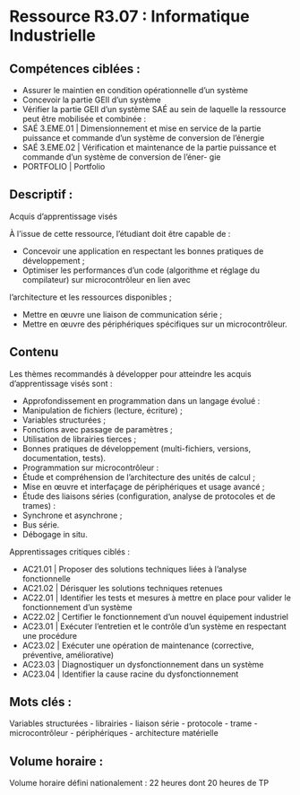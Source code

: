 # Ressource R3.07 : Informatique Industrielle

## Compétences ciblées :
- Assurer le maintien en condition opérationnelle d’un système
- Concevoir la partie GEII d’un système
- Vérifier la partie GEII d’un système
SAÉ au sein de laquelle la ressource peut être mobilisée et combinée :
- SAÉ 3.EME.01 | Dimensionnement et mise en service de la partie puissance et commande d’un système de conversion
de l’énergie
- SAÉ 3.EME.02 | Vérification et maintenance de la partie puissance et commande d’un système de conversion de l’éner-
gie
- PORTFOLIO | Portfolio

## Descriptif :

Acquis d’apprentissage visés

À l’issue de cette ressource, l’étudiant doit être capable de :

- Concevoir une application en respectant les bonnes pratiques de développement ;
- Optimiser les performances d’un code (algorithme et réglage du compilateur) sur microcontrôleur en lien avec

l’architecture et les ressources disponibles ;

- Mettre en œuvre une liaison de communication série ;
- Mettre en œuvre des périphériques spécifiques sur un microcontrôleur.

## Contenu

Les thèmes recommandés à développer pour atteindre les acquis d’apprentissage visés sont :

- Approfondissement en programmation dans un langage évolué :
- Manipulation de fichiers (lecture, écriture) ;
- Variables structurées ;
- Fonctions avec passage de paramètres ;
- Utilisation de librairies tierces ;
- Bonnes pratiques de développement (multi-fichiers, versions, documentation, tests).
- Programmation sur microcontrôleur :
- Étude et compréhension de l’architecture des unités de calcul ;
- Mise en œuvre et interfaçage de périphériques et usage avancé ;
- Étude des liaisons séries (configuration, analyse de protocoles et de trames) :
- Synchrone et asynchrone ;
- Bus série.
- Débogage in situ.

Apprentissages critiques ciblés :
- AC21.01 | Proposer des solutions techniques liées à l’analyse fonctionnelle
- AC21.02 | Dérisquer les solutions techniques retenues
- AC22.01 | Identifier les tests et mesures à mettre en place pour valider le fonctionnement d’un système
- AC22.02 | Certifier le fonctionnement d’un nouvel équipement industriel
- AC23.01 | Exécuter l’entretien et le contrôle d’un système en respectant une procédure
- AC23.02 | Exécuter une opération de maintenance (corrective, préventive, améliorative)
- AC23.03 | Diagnostiquer un dysfonctionnement dans un système
- AC23.04 | Identifier la cause racine du dysfonctionnement

## Mots clés :

Variables structurées - librairies - liaison série - protocole - trame - microcontrôleur - périphériques - architecture matérielle

## Volume horaire :

Volume horaire défini nationalement : 22 heures dont 20 heures de TP
